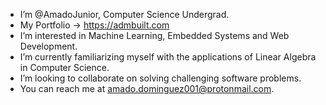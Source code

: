 - I’m @AmadoJunior, Computer Science Undergrad.
- My Portfolio -> https://admbuilt.com
- I’m interested in Machine Learning, Embedded Systems and Web Development.
- I’m currently familiarizing myself with the applications of Linear Algebra in Computer Science.
- I’m looking to collaborate on solving challenging software problems.
- You can reach me at amado.dominguez001@protonmail.com.
